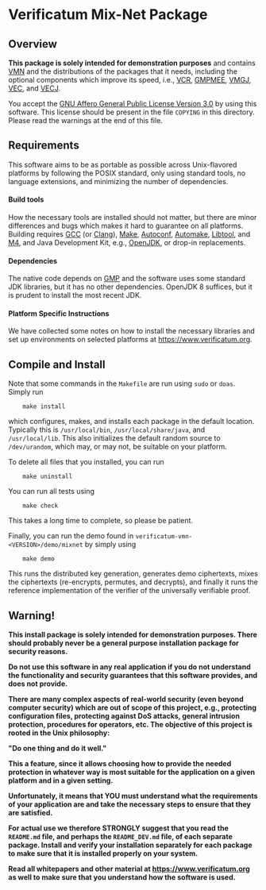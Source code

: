 # Verificatum Mix-Net Package

## Overview

**This package is solely intended for demonstration purposes** and
contains [VMN](https://github.com/verificatum/verificatum-vmn) and the
distributions of the packages that it needs, including the optional
components which improve its speed, i.e.,
[VCR](https://github.com/verificatum/verificatum-vcr),
[GMPMEE](https://github.com/verificatum/verificatum-gmpmee),
[VMGJ](https://github.com/verificatum/verificatum-vmgj),
[VEC](https://github.com/verificatum/verificatum-vec), and
[VECJ](https://github.com/verificatum/verificatum-vecj).

You accept the [GNU Affero General Public License Version
  3.0](https://www.gnu.org/licenses/agpl-3.0.en.html) by using this
  software. This license should be present in the file `COPYING` in
  this directory. Please read the warnings at the end of this file.

## Requirements

This software aims to be as portable as possible across Unix-flavored
platforms by following the POSIX standard, only using standard tools,
no language extensions, and minimizing the number of dependencies.

#### Build tools

How the necessary tools are installed should not matter, but there are
minor differences and bugs which makes it hard to guarantee on all
platforms. Building requires [GCC](https://gcc.gnu.org) (or
[Clang](https://clang.llvm.org)),
[Make](https://www.gnu.org/software/make),
[Autoconf](https://www.gnu.org/software/autoconf),
[Automake](https://www.gnu.org/software/automake),
[Libtool](https://www.gnu.org/software/libtool), and
[M4](https://www.gnu.org/software/m4), and Java Development Kit, e.g.,
[OpenJDK](https://openjdk.java.net), or drop-in replacements.

#### Dependencies

The native code depends on [GMP](https://gmplib.org) and the software
uses some standard JDK libraries, but it has no other
dependencies. OpenJDK 8 suffices, but it is prudent to install the
most recent JDK.

#### Platform Specific Instructions

We have collected some notes on how to install the necessary libraries
and set up environments on selected platforms at
https://www.verificatum.org.


## Compile and Install

Note that some commands in the `Makefile` are run using `sudo` or
`doas`. Simply run

        make install

which configures, makes, and installs each package in the default
location. Typically this is `/usr/local/bin`, `/usr/local/share/java`,
and `/usr/local/lib`. This also initializes the default random source
to `/dev/urandom`, which may, or may not, be suitable on your
platform.

To delete all files that you installed, you can run

        make uninstall

You can run all tests using

        make check

This takes a long time to complete, so please be patient.

Finally, you can run the demo found in
`verificatum-vmn-<VERSION>/demo/mixnet` by simply using

        make demo

This runs the distributed key generation, generates demo ciphertexts,
mixes the ciphertexts (re-encrypts, permutes, and decrypts), and
finally it runs the reference implementation of the verifier of the
universally verifiable proof.


## Warning!

**This install package is solely intended for demonstration
  purposes. There should probably never be a general purpose
  installation package for security reasons.**

**Do not use this software in any real application if you do not
  understand the functionality and security guarantees that this
  software provides, and does not provide.**

**There are many complex aspects of real-world security (even beyond
  computer security) which are out of scope of this project, e.g.,
  protecting configuration files, protecting against DoS attacks,
  general intrusion protection, procedures for operators, etc. The
  objective of this project is rooted in the Unix philosophy:**

**"Do one thing and do it well."**

**This a feature, since it allows choosing how to provide the needed
  protection in whatever way is most suitable for the application on a
  given platform and in a given setting.**

**Unfortunately, it means that YOU must understand what the
  requirements of your application are and take the necessary steps to
  ensure that they are satisfied.**

**For actual use we therefore STRONGLY suggest that you read the
  `README.md` file, and perhaps the `README_DEV.md` file, of each
  separate package. Install and verify your installation separately
  for each package to make sure that it is installed properly on your
  system.**

**Read all whitepapers and other material at
  https://www.verificatum.org as well to make sure that you understand
  how the software is used.**
